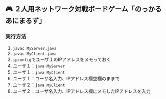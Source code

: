 ## :video_game: ２人用ネットワーク対戦ボードゲーム「のっかるあにまるず」
### 実行方法
1. ```javac MyServer.java```
2. ```javac MyClient.java```
3. ```ipconfig```でユーザ１のIPアドレスをメモっておく
4. ユーザ１：```java MyServer```
5. ユーザ１：```java MyClient```
6. ユーザ１：ユーザ名入力、IPアドレス欄空欄のままで
7. ユーザ２：```java MyClient```
8. ユーザ２：ユーザ名入力、IPアドレス欄にメモしたIPアドレスを入力
